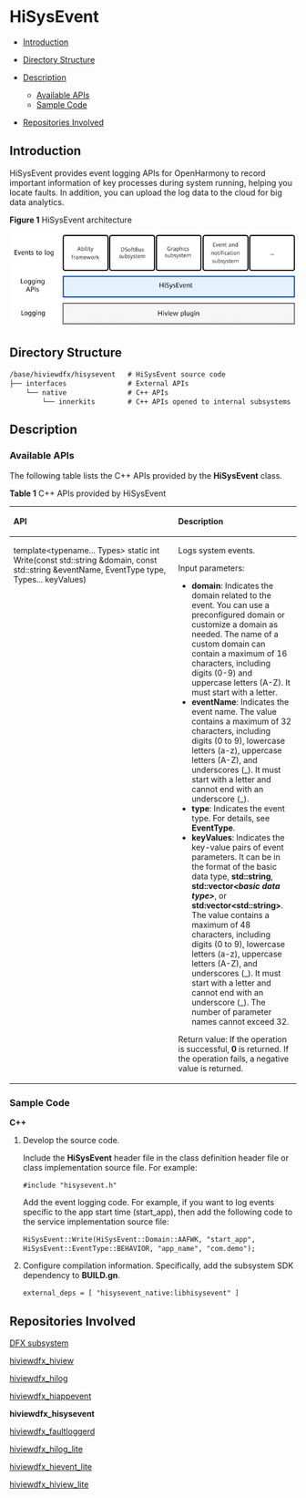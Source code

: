 # HiSysEvent<a name="EN-US_TOPIC_0000001115694150"></a>

-   [Introduction](#section11660541593)
-   [Directory Structure](#section161941989596)
-   [Description](#section1312121216216)
    -   [Available APIs](#section1551164914237)
    -   [Sample Code](#section129654513264)

-   [Repositories Involved](#section1371113476307)

## Introduction<a name="section11660541593"></a>

HiSysEvent provides event logging APIs for OpenHarmony to record important information of key processes during system running, helping you locate faults. In addition, you can upload the log data to the cloud for big data analytics.

**Figure  1**  HiSysEvent architecture<a name="fig1514425244110"></a>  


![](figures/en-us_image_0000001115534248.png)

## Directory Structure<a name="section161941989596"></a>

```
/base/hiviewdfx/hisysevent   # HiSysEvent source code
├── interfaces               # External APIs
    └── native               # C++ APIs
        └── innerkits        # C++ APIs opened to internal subsystems
```

## Description<a name="section1312121216216"></a>

### Available APIs<a name="section1551164914237"></a>

The following table lists the C++ APIs provided by the  **HiSysEvent**  class.

**Table  1**  C++ APIs provided by HiSysEvent

<a name="table1972602519328"></a>
<table><thead align="left"><tr id="row5726112593219"><th class="cellrowborder" valign="top" width="57.38999999999999%" id="mcps1.2.3.1.1"><p id="p1472602523216"><a name="p1472602523216"></a><a name="p1472602523216"></a>API</p>
</th>
<th class="cellrowborder" valign="top" width="42.61%" id="mcps1.2.3.1.2"><p id="p12726112512322"><a name="p12726112512322"></a><a name="p12726112512322"></a>Description</p>
</th>
</tr>
</thead>
<tbody><tr id="row47261259328"><td class="cellrowborder" valign="top" width="57.38999999999999%" headers="mcps1.2.3.1.1 "><p id="p15726112583213"><a name="p15726112583213"></a><a name="p15726112583213"></a>template&lt;typename... Types&gt; static int Write(const std::string &amp;domain, const std::string &amp;eventName, EventType type, Types... keyValues)</p>
</td>
<td class="cellrowborder" valign="top" width="42.61%" headers="mcps1.2.3.1.2 "><p id="p14727325133216"><a name="p14727325133216"></a><a name="p14727325133216"></a>Logs system events.</p>
<p id="p167271525203213"><a name="p167271525203213"></a><a name="p167271525203213"></a>Input parameters:</p>
<a name="ul0727102516327"></a><a name="ul0727102516327"></a><ul id="ul0727102516327"><li><strong id="b2019634817576"><a name="b2019634817576"></a><a name="b2019634817576"></a>domain</strong>: Indicates the domain related to the event. You can use a preconfigured domain or customize a domain as needed. The name of a custom domain can contain a maximum of 16 characters, including digits (0-9) and uppercase letters (A-Z). It must start with a letter.</li><li><strong id="b20954154912571"><a name="b20954154912571"></a><a name="b20954154912571"></a>eventName</strong>: Indicates the event name. The value contains a maximum of 32 characters, including digits (0 to 9), lowercase letters (a-z), uppercase letters (A-Z), and underscores (_). It must start with a letter and cannot end with an underscore (_).</li><li><strong id="b488285185718"><a name="b488285185718"></a><a name="b488285185718"></a>type</strong>: Indicates the event type. For details, see <strong id="b1667133015432"><a name="b1667133015432"></a><a name="b1667133015432"></a>EventType</strong>.</li><li><strong id="b19936135214571"><a name="b19936135214571"></a><a name="b19936135214571"></a>keyValues</strong>: Indicates the key-value pairs of event parameters. It can be in the format of the basic data type, <strong id="b79851431194316"><a name="b79851431194316"></a><a name="b79851431194316"></a>std::string</strong>, <strong id="b119861931204316"><a name="b119861931204316"></a><a name="b119861931204316"></a>std::vector<em id="i798503114317"><a name="i798503114317"></a><a name="i798503114317"></a>&lt;basic data type&gt;</em></strong>, or <strong id="b16986143164314"><a name="b16986143164314"></a><a name="b16986143164314"></a>std:vector&lt;std::string&gt;</strong>. The value contains a maximum of 48 characters, including digits (0 to 9), lowercase letters (a-z), uppercase letters (A-Z), and underscores (_). It must start with a letter and cannot end with an underscore (_). The number of parameter names cannot exceed 32.</li></ul>
<p id="p1727152513217"><a name="p1727152513217"></a><a name="p1727152513217"></a>Return value: If the operation is successful, <strong id="b277873515435"><a name="b277873515435"></a><a name="b277873515435"></a>0</strong> is returned. If the operation fails, a negative value is returned.</p>
</td>
</tr>
</tbody>
</table>

### Sample Code<a name="section129654513264"></a>

**C++**

1.  Develop the source code.

    Include the  **HiSysEvent**  header file in the class definition header file or class implementation source file. For example:

    ```
    #include "hisysevent.h"
    ```

    Add the event logging code. For example, if you want to log events specific to the app start time \(start\_app\), then add the following code to the service implementation source file:

    ```
    HiSysEvent::Write(HiSysEvent::Domain::AAFWK, "start_app", HiSysEvent::EventType::BEHAVIOR, "app_name", "com.demo");
    ```

2.  Configure compilation information. Specifically, add the subsystem SDK dependency to  **BUILD.gn**.

    ```
    external_deps = [ "hisysevent_native:libhisysevent" ]
    ```


## Repositories Involved<a name="section1371113476307"></a>

[DFX subsystem](https://gitee.com/openharmony/docs/blob/master/en/readme/dfx.md)

[hiviewdfx\_hiview](https://gitee.com/openharmony/hiviewdfx_hiview/blob/master/README.md)

[hiviewdfx\_hilog](https://gitee.com/openharmony/hiviewdfx_hilog/blob/master/README.md)

[hiviewdfx\_hiappevent](https://gitee.com/openharmony/hiviewdfx_hiappevent/blob/master/README.md)

**hiviewdfx\_hisysevent**

[hiviewdfx\_faultloggerd](https://gitee.com/openharmony/hiviewdfx_faultloggerd/blob/master/README.md)

[hiviewdfx\_hilog\_lite](https://gitee.com/openharmony/hiviewdfx_hilog_lite/blob/master/README.md)

[hiviewdfx\_hievent\_lite](https://gitee.com/openharmony/hiviewdfx_hievent_lite/blob/master/README.md)

[hiviewdfx\_hiview\_lite](https://gitee.com/openharmony/hiviewdfx_hiview_lite/blob/master/README.md)

